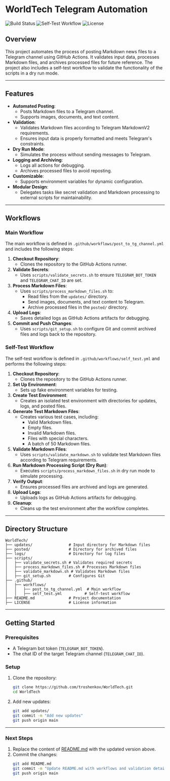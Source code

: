 # WorldTech Telegram Automation

![Build Status](https://github.com/troshenkov/WorldTech/actions/workflows/post_to_tg_channel.yml/badge.svg)
![Self-Test Workflow](https://github.com/troshenkov/WorldTech/actions/workflows/self_test.yml/badge.svg)
![License](https://img.shields.io/badge/license-MIT-green)

## Overview
This project automates the process of posting Markdown news files to a Telegram channel using GitHub Actions. It validates input data, processes Markdown files, and archives processed files for future reference. The project also includes a self-test workflow to validate the functionality of the scripts in a dry run mode.

---

## Features
- **Automated Posting**:
  - Posts Markdown files to a Telegram channel.
  - Supports images, documents, and text content.
- **Validation**:
  - Validates Markdown files according to Telegram MarkdownV2 requirements.
  - Ensures input data is properly formatted and meets Telegram's constraints.
- **Dry Run Mode**:
  - Simulates the process without sending messages to Telegram.
- **Logging and Archiving**:
  - Logs all actions for debugging.
  - Archives processed files to avoid reposting.
- **Customizable**:
  - Supports environment variables for dynamic configuration.
- **Modular Design**:
  - Delegates tasks like secret validation and Markdown processing to external scripts for maintainability.

---

## Workflows

### **Main Workflow**
The main workflow is defined in `.github/workflows/post_to_tg_channel.yml` and includes the following steps:
1. **Checkout Repository**:
   - Clones the repository to the GitHub Actions runner.
2. **Validate Secrets**:
   - Uses `scripts/validate_secrets.sh` to ensure `TELEGRAM_BOT_TOKEN` and `TELEGRAM_CHAT_ID` are set.
3. **Process Markdown Files**:
   - Uses `scripts/process_markdown_files.sh` to:
     - Read files from the `updates/` directory.
     - Send images, documents, and text content to Telegram.
     - Archive processed files in the `posted/` directory.
4. **Upload Logs**:
   - Saves detailed logs as GitHub Actions artifacts for debugging.
5. **Commit and Push Changes**:
   - Uses `scripts/git_setup.sh` to configure Git and commit archived files and logs back to the repository.

### **Self-Test Workflow**
The self-test workflow is defined in `.github/workflows/self_test.yml` and performs the following steps:
1. **Checkout Repository**:
   - Clones the repository to the GitHub Actions runner.
2. **Set Up Environment**:
   - Sets up fake environment variables for testing.
3. **Create Test Environment**:
   - Creates an isolated test environment with directories for updates, logs, and posted files.
4. **Generate Test Markdown Files**:
   - Creates various test cases, including:
     - Valid Markdown files.
     - Empty files.
     - Invalid Markdown files.
     - Files with special characters.
     - A batch of 50 Markdown files.
5. **Validate Markdown Files**:
   - Uses `scripts/validate_markdown.sh` to validate test Markdown files according to Telegram requirements.
6. **Run Markdown Processing Script (Dry Run)**:
   - Executes `scripts/process_markdown_files.sh` in dry run mode to simulate processing.
7. **Verify Output**:
   - Ensures processed files are archived and logs are generated.
8. **Upload Logs**:
   - Uploads logs as GitHub Actions artifacts for debugging.
9. **Cleanup**:
   - Cleans up the test environment after the workflow completes.

---

## Directory Structure
```text
WorldTech/
├── updates/                # Input directory for Markdown files
├── posted/                 # Directory for archived files
├── logs/                   # Directory for log files
├── scripts/
│   ├── validate_secrets.sh # Validates required secrets
│   ├── process_markdown_files.sh # Processes Markdown files
│   ├── validate_markdown.sh # Validates Markdown files
│   ├── git_setup.sh        # Configures Git
├── .github/
│   ├── workflows/
│   │   ├── post_to_tg_channel.yml  # Main workflow
│   │   ├── self_test.yml          # Self-test workflow
├── README.md               # Project documentation
├── LICENSE                 # License information
```
---

## Getting Started

### Prerequisites
- A Telegram bot token (`TELEGRAM_BOT_TOKEN`).
- The chat ID of the target Telegram channel (`TELEGRAM_CHAT_ID`).

### Setup
1. Clone the repository:
   ```bash
   git clone https://github.com/troshenkov/WorldTech.git
   cd WorldTech
   ```

2. Add new updates:
   ```bash
   git add updates/
   git commit -m "Add new updates"
   git push origin main
   ```

---

### **Next Steps**
1. Replace the content of [README.md](http://_vscodecontentref_/12) with the updated version above.
2. Commit the changes:
   ```bash
   git add README.md
   git commit -m "Update README.md with workflows and validation details"
   git push origin main
